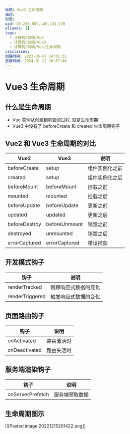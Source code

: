 ```yaml
---
标题: Vue3 生命周期
描述:
封面:
uid: 20,230,507,140,131,170
aliases: []
tags:
  - 计算机/前端/Vue
  - 计算机/前端/Vue3
  - 计算机/前端/Vue/生命周期
cssclasses:
创建时间: 2023-05-07 14:01:31
更新时间: 2024-01-22 16:57:40
---
```


# Vue3 生命周期

## 什么是生命周期

- Vue 实例从创建到销毁的过程, 就是生命周期
- Vue3 中没有了 beforeCreate 和 created 生命周期钩子

## Vue2 和 Vue3 生命周期的对比

| Vue2 | Vue3 | 说明 |
| --- | --- | --- |
| beforeCreate | setup |  组件实例化之前 |
| created | setup | 组件实例化之后 |
| beforeMount | beforeMount | 挂载之前 |
| mounted | mounted | 挂载之后 |
| beforeUpdate | beforeUpdate | 更新之前 |
| updated | updated | 更新之后 |
| beforeDestroy | beforeUnmount | 销毁之前 |
| destroyed | unmounted | 销毁之后 |
| errorCaptured | errorCaptured | 错误捕获 |

## 开发模式钩子

| 钩子 | 说明 |
| --- | --- |
| renderTracked | 跟踪响应式数据的变化 |
| renderTriggered | 触发响应式数据的变化 |

## 页面路由钩子

| 钩子 | 说明 |
| --- | --- |
| onActivated | 路由激活时 |
| onDeactivated | 路由失活时 |

## 服务端渲染钩子

| 钩子 | 说明 |
| --- | --- |
| onServerPrefetch | 服务端预取数据 |

## 生命周期图示

![[Pasted image 20221215201422.png]]

